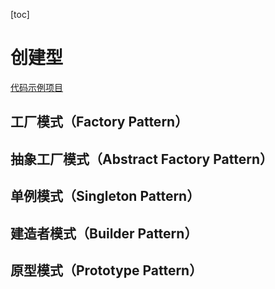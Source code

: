 [toc]
# 创建型
[代码示例项目](../../05_面试&算法题集/LeetCode/src/main/java/com/lwq/designPattern)
## 工厂模式（Factory Pattern）
## 抽象工厂模式（Abstract Factory Pattern）
## 单例模式（Singleton Pattern）
## 建造者模式（Builder Pattern）
## 原型模式（Prototype Pattern）